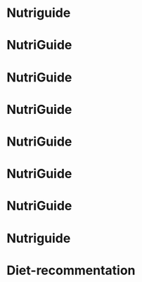 # Nutriguide
# NutriGuide
# NutriGuide
# NutriGuide
# NutriGuide
# NutriGuide
# NutriGuide
# Nutriguide
# Diet-recommentation
